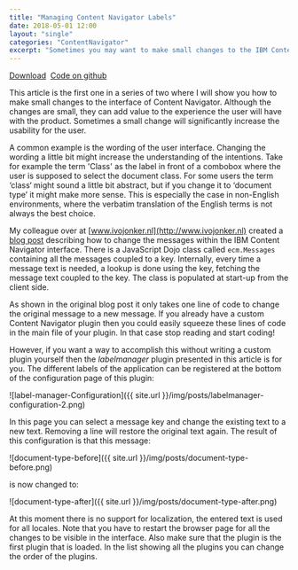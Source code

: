 ```yaml
---
title: "Managing Content Navigator Labels"
date: 2018-05-01 12:00
layout: "single"
categories: "ContentNavigator"
excerpt: "Sometimes you may want to make small changes to the IBM Content Navigator interface. This article introduces a custom Content Navigator plugin which allows you to change the labels in a convenient manner."
---
```


<i class="fa fa-lg fa-download" aria-hidden="true"></i> [Download](https://github.com/ecmdeveloper/icn-plugins/releases/download/v1.0.0/labelmanager.jar)&nbsp;
<i class="fa fa-lg fa-github" aria-hidden="true"></i> [Code on github](https://github.com/ecmdeveloper/icn-plugins)

This article is the first one in a series of two where I will show you how to make small changes to the interface of Content Navigator. Although the changes are small, they can add value to the experience the user will have with the product. Sometimes a small change will significantly increase the usability for the user.

A common example is the wording of the user interface. Changing the wording a little bit might increase the understanding of the intentions. Take for example the term 'Class' as the label in front of a combobox where the user is supposed to select the document class. For some users the term ‘class‘ might sound a little bit abstract, but if you change it to ‘document type’ it might make more sense. This is especially the case in non-English environments, where the verbatim translation of the English terms is not always the best choice.

My colleague over at [www.ivojonker.nl](http://www.ivojonker.nl) created a [blog post](https://www.ivojonker.nl/?p=643) describing how to change the messages within the IBM Content Navigator interface. There is a JavaScript Dojo class called `ecm.Messages` containing all the messages coupled to a key. Internally, every time a message text is needed, a lookup is done using the key, fetching the message text coupled to the key. The class is populated at start-up from the client side.

As shown in the original blog post it only takes one line of code to change the original message to a new message. If you already have a custom Content Navigator plugin then you could easily squeeze these lines of code in the main file of your plugin. In that case stop reading and start coding!

However, if you want a way to accomplish this without writing a custom plugin yourself then the _labelmanager_ plugin presented in this article is for you. The different labels of the application can be registered at the bottom of the configuration page of this plugin:

![label-manager-Configuration]({{ site.url }}/img/posts/labelmanager-configuration-2.png)<br/>

In this page you can select a message key and change the existing text to a new text. Removing a line will restore the original text again. The result of this configuration is that this message:

![document-type-before]({{ site.url }}/img/posts/document-type-before.png)<br/>

is now changed to:

![document-type-after]({{ site.url }}/img/posts/document-type-after.png)<br/>

At this moment there is no support for localization, the entered text is used for all locales. Note that you have to restart the browser page for all the changes to be visible in the interface. Also make sure that the plugin is the first plugin that is loaded. In the list showing all the plugins you can change the order of the plugins.
